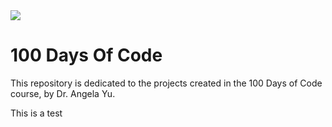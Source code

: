 <img src="https://fastnetmon.com/wp-content/uploads/2016/08/python-logo.png">

# 100 Days Of Code

This repository is dedicated to the projects created in the 100 Days of Code course, by Dr. Angela Yu.

This is a test
